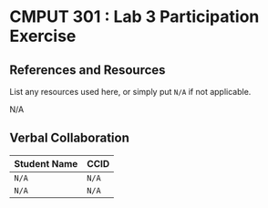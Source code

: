 # CMPUT 301 : Lab 3 Participation Exercise

## References and Resources

List any resources used here, or simply put `N/A` if not applicable.

N/A

## Verbal Collaboration

| Student Name | CCID      |
| ------------ | --------- |
| `N/A`        | `N/A`     |
| `N/A`        | `N/A`     |
